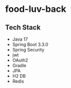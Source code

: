 # food-luv-back

## Tech Stack

- Java 17
- Spring Boot 3.3.0
- Spring Security
- jwt
- OAuth2
- Gradle
- JPA
- H2 DB
- Redis
